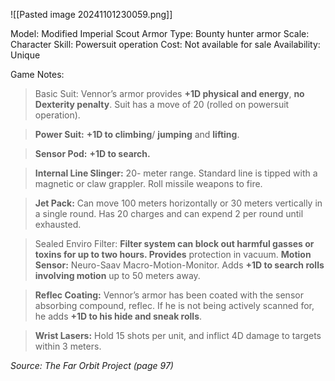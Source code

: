 ![[Pasted image 20241101230059.png]]

Model: Modified Imperial
Scout Armor
Type: Bounty hunter
armor
Scale: Character
Skill: Powersuit operation
Cost: Not available for sale
Availability: Unique

Game Notes:

> Basic Suit: Vennor’s armor provides **+1D physical and energy**, **no Dexterity penalty**. Suit has a move of 20 (rolled on powersuit operation).

> **Power Suit:** **+1D to climbing**/ **jumping** and **lifting**.

> **Sensor Pod:** **+1D to search.** 

> **Internal Line Slinger:** 20- meter range. Standard line is tipped with a magnetic or claw grappler. Roll missile weapons to fire.

> **Jet Pack:** Can move 100 meters horizontally or 30 meters vertically in a single round. Has 20 charges and can expend 2 per round until exhausted.

> Sealed Enviro Filter: **Filter system can block out harmful gasses or toxins for up to two hours. Provides** protection in vacuum. 
> **Motion Sensor:** Neuro-Saav Macro-Motion-Monitor. Adds **+1D to search rolls involving motion** up to 50 meters away.

> **Reflec Coating:** Vennor’s armor has been coated with the sensor absorbing compound, reflec. If he is not being actively scanned for, he adds **+1D to his hide and sneak rolls**.

> **Wrist Lasers:** Hold 15 shots per unit, and inflict 4D damage to targets within 3 meters.

*Source: The Far Orbit Project (page 97)*
